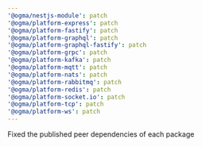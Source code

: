 ```yaml
---
'@ogma/nestjs-module': patch
'@ogma/platform-express': patch
'@ogma/platform-fastify': patch
'@ogma/platform-graphql': patch
'@ogma/platform-graphql-fastify': patch
'@ogma/platform-grpc': patch
'@ogma/platform-kafka': patch
'@ogma/platform-mqtt': patch
'@ogma/platform-nats': patch
'@ogma/platform-rabbitmq': patch
'@ogma/platform-redis': patch
'@ogma/platform-socket.io': patch
'@ogma/platform-tcp': patch
'@ogma/platform-ws': patch
---
```


Fixed the published peer dependencies of each package
